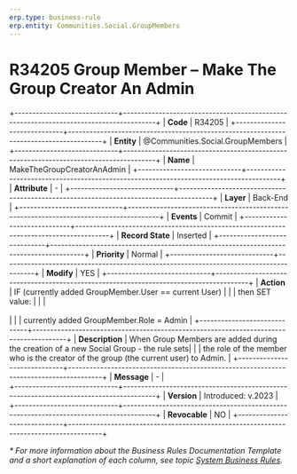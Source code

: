 ```yaml
---
erp.type: business-rule
erp.entity: Communities.Social.GroupMembers
---
```


# R34205 Group Member – Make The Group Creator An Admin 
+-----------------------------+---------------------------------------------------------------------------------------+
| **Code**                    | R34205                                                                                |
+-----------------------------+---------------------------------------------------------------------------------------+
| **Entity**                  | @Communities.Social.GroupMembers                                                      |
+-----------------------------+---------------------------------------------------------------------------------------+
| **Name**                    | MakeTheGroupCreatorAnAdmin                                                            |
+-----------------------------+---------------------------------------------------------------------------------------+
| **Attribute**               | \-                                                                                    |
+-----------------------------+---------------------------------------------------------------------------------------+
| **Layer**                   | Back-End                                                                              |
+-----------------------------+---------------------------------------------------------------------------------------+
| **Events**                  | Commit                                                                                |
+-----------------------------+---------------------------------------------------------------------------------------+
| **Record State**            | Inserted                                                                              |
+-----------------------------+---------------------------------------------------------------------------------------+
| **Priority**                | Normal                                                                                |
+-----------------------------+---------------------------------------------------------------------------------------+
| **Modify**                  | YES                                                                                   |
+-----------------------------+---------------------------------------------------------------------------------------+
| **Action**                  | IF (currently added GroupMember.User == current User)                                 | 
|                             | then SET value:                                                                       | 
|                             | <br><br>                                                                              | 
|                             | currently added GroupMember.Role = Admin                                              |
+-----------------------------+---------------------------------------------------------------------------------------+
| **Description**             | When Group Members are added during the creation of a new Social Group - the rule sets| 
|                             | the role of the member who is the creator of the group (the current user) to Admin.   | 
+-----------------------------+---------------------------------------------------------------------------------------+
| **Message**                 | \-                                                                                    |                         
+-----------------------------+---------------------------------------------------------------------------------------+
| **Version**                 | Introduced: v.2023                                                                    |
+-----------------------------+---------------------------------------------------------------------------------------+
| **Revocable**               | NO                                                                                    |
+-----------------------------+---------------------------------------------------------------------------------------+

*\* For more information about the Business Rules Documentation Template and a short explanation of each column, see
topic [System Business Rules](../templates/template-description-system-business-rules.md).*
